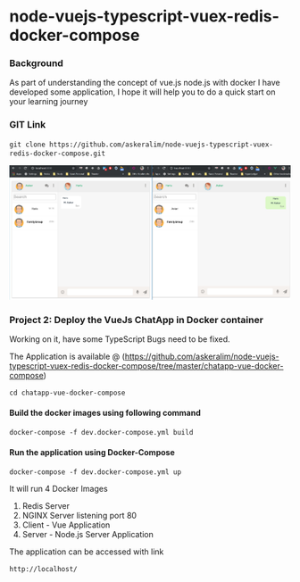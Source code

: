# node-vuejs-typescript-vuex-redis-docker-compose
### Background
As part of understanding the concept of vue.js node.js with docker I have developed some application, I hope it will help you to do a quick start on your learning journey

### GIT Link
```
git clone https://github.com/askeralim/node-vuejs-typescript-vuex-redis-docker-compose.git
```

![Running Application Screen](https://github.com/askeralim/node-vuejs-typescript-vuex-redis-docker-compose/blob/master/Screen.JPG)
### Project 2: Deploy the VueJs ChatApp in Docker container
Working on it, have some TypeScript Bugs need to be fixed.

The Application is available @ (https://github.com/askeralim/node-vuejs-typescript-vuex-redis-docker-compose/tree/master/chatapp-vue-docker-compose)

```
cd chatapp-vue-docker-compose
```
#### Build the docker images using following command
```
docker-compose -f dev.docker-compose.yml build
```
#### Run the application using Docker-Compose
```
docker-compose -f dev.docker-compose.yml up
```
It will run 4 Docker Images
1. Redis Server
2. NGINX Server listening port 80
3. Client - Vue Application
4. Server - Node.js Server Application

The application can be accessed with link
```
http://localhost/
```

